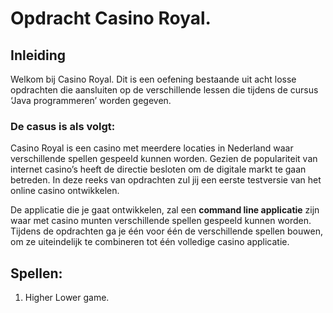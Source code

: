 # Opdracht Casino Royal.

## Inleiding

Welkom bij Casino Royal. Dit is een oefening bestaande uit acht losse opdrachten die aansluiten op de verschillende lessen die tijdens de cursus ‘Java programmeren’ worden gegeven.

### De casus is als volgt:
Casino Royal is een casino met meerdere locaties in Nederland waar verschillende spellen gespeeld kunnen worden. Gezien de populariteit van internet casino’s heeft de directie besloten om de digitale markt te gaan betreden. In deze reeks van opdrachten zul jij een eerste testversie van het online casino ontwikkelen.

De applicatie die je gaat ontwikkelen, zal een **command line applicatie** zijn waar met casino munten verschillende spellen gespeeld kunnen worden. Tijdens de opdrachten ga je één voor één de verschillende spellen bouwen, om ze uiteindelijk te combineren tot één volledige casino applicatie.

## Spellen:
1. Higher Lower game.
